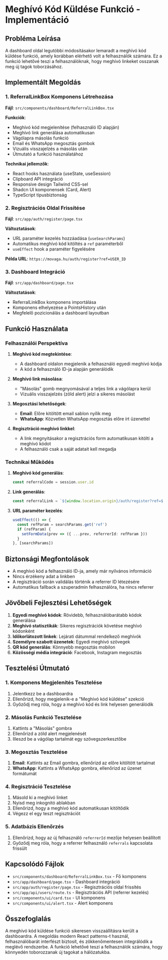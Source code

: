 # Meghívó Kód Küldése Funkció - Implementáció

## Probléma Leírása

A dashboard oldal legutóbbi módosításakor lemaradt a meghívó kód küldése funkció, amely korábban elérhető volt a felhasználók számára. Ez a funkció lehetővé teszi a felhasználóknak, hogy meghívó linkeket osszanak meg új tagok toborzásához.

## Implementált Megoldás

### 1. ReferralLinkBox Komponens Létrehozása

**Fájl**: `src/components/dashboard/ReferralLinkBox.tsx`

**Funkciók**:
- Meghívó kód megjelenítése (felhasználó ID alapján)
- Meghívó link generálása automatikusan
- Vágólapra másolás funkció
- Email és WhatsApp megosztás gombok
- Vizuális visszajelzés a másolás után
- Útmutató a funkció használatához

**Technikai jellemzők**:
- React hooks használata (useState, useSession)
- Clipboard API integráció
- Responsive design Tailwind CSS-sel
- Shadcn UI komponensek (Card, Alert)
- TypeScript típusbiztonság

### 2. Regisztrációs Oldal Frissítése

**Fájl**: `src/app/auth/register/page.tsx`

**Változtatások**:
- URL paraméter kezelés hozzáadása (`useSearchParams`)
- Automatikus meghívó kód kitöltés a `ref` paraméterből
- `useEffect` hook a paraméter figyelésére

**Példa URL**: `https://movaga.hu/auth/register?ref=USER_ID`

### 3. Dashboard Integráció

**Fájl**: `src/app/dashboard/page.tsx`

**Változtatások**:
- ReferralLinkBox komponens importálása
- Komponens elhelyezése a PointsHistory után
- Megfelelő pozicionálás a dashboard layoutban

## Funkció Használata

### Felhasználói Perspektíva

1. **Meghívó kód megtekintése**:
   - A dashboard oldalon megjelenik a felhasználó egyedi meghívó kódja
   - A kód a felhasználó ID-ja alapján generálódik

2. **Meghívó link másolása**:
   - "Másolás" gomb megnyomásával a teljes link a vágólapra kerül
   - Vizuális visszajelzés (zöld alert) jelzi a sikeres másolást

3. **Megosztási lehetőségek**:
   - **Email**: Előre kitöltött email sablon nyílik meg
   - **WhatsApp**: Közvetlen WhatsApp megosztás előre írt üzenettel

4. **Regisztráció meghívó linkkel**:
   - A link megnyitásakor a regisztrációs form automatikusan kitölti a meghívó kódot
   - A felhasználó csak a saját adatait kell megadja

### Technikai Működés

1. **Meghívó kód generálás**:
   ```typescript
   const referralCode = session.user.id
   ```

2. **Link generálás**:
   ```typescript
   const referralLink = `${window.location.origin}/auth/register?ref=${referralCode}`
   ```

3. **URL paraméter kezelés**:
   ```typescript
   useEffect(() => {
     const refParam = searchParams.get('ref')
     if (refParam) {
       setFormData(prev => ({ ...prev, referrerId: refParam }))
     }
   }, [searchParams])
   ```

## Biztonsági Megfontolások

- A meghívó kód a felhasználó ID-ja, amely már nyilvános információ
- Nincs érzékeny adat a linkben
- A regisztráció során validálás történik a referrer ID létezésére
- Automatikus fallback a szuperadmin felhasználóra, ha nincs referrer

## Jövőbeli Fejlesztési Lehetőségek

1. **Egyedi meghívó kódok**: Rövidebb, felhasználóbarátabb kódok generálása
2. **Meghívó statisztikák**: Sikeres regisztrációk követése meghívó kódonként
3. **Időkorlátozott linkek**: Lejárati dátummal rendelkező meghívók
4. **Személyre szabott üzenetek**: Egyedi meghívó szövegek
5. **QR kód generálás**: Könnyebb megosztás mobilon
6. **Közösségi média integráció**: Facebook, Instagram megosztás

## Tesztelési Útmutató

### 1. Komponens Megjelenítés Tesztelése
1. Jelentkezz be a dashboardra
2. Ellenőrizd, hogy megjelenik-e a "Meghívó kód küldése" szekció
3. Győződj meg róla, hogy a meghívó kód és link helyesen generálódik

### 2. Másolás Funkció Tesztelése
1. Kattints a "Másolás" gombra
2. Ellenőrizd a zöld alert megjelenését
3. Illeszd be a vágólap tartalmát egy szövegszerkesztőbe

### 3. Megosztás Tesztelése
1. **Email**: Kattints az Email gombra, ellenőrizd az előre kitöltött tartalmat
2. **WhatsApp**: Kattints a WhatsApp gombra, ellenőrizd az üzenet formátumát

### 4. Regisztráció Tesztelése
1. Másold ki a meghívó linket
2. Nyisd meg inkognitó ablakban
3. Ellenőrizd, hogy a meghívó kód automatikusan kitöltődik
4. Végezz el egy teszt regisztrációt

### 5. Adatbázis Ellenőrzés
1. Ellenőrizd, hogy az új felhasználó `referrerId` mezője helyesen beállított
2. Győződj meg róla, hogy a referrer felhasználó `referrals` kapcsolata frissült

## Kapcsolódó Fájlok

- `src/components/dashboard/ReferralLinkBox.tsx` - Fő komponens
- `src/app/dashboard/page.tsx` - Dashboard integráció
- `src/app/auth/register/page.tsx` - Regisztrációs oldal frissítés
- `src/app/api/users/route.ts` - Regisztrációs API (referrer kezelés)
- `src/components/ui/card.tsx` - UI komponens
- `src/components/ui/alert.tsx` - Alert komponens

## Összefoglalás

A meghívó kód küldése funkció sikeresen visszaállításra került a dashboardra. A megoldás modern React patterns-t használ, felhasználóbarát interfészt biztosít, és zökkenőmentesen integrálódik a meglévő rendszerbe. A funkció lehetővé teszi a felhasználók számára, hogy könnyedén toborozzanak új tagokat a hálózatukba. 
